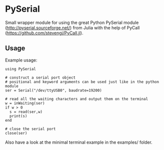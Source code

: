 # PySerial

Small wrapper module for using the great Python PySerial module (<http://pyserial.sourceforge.net/>) from Julia with the help of PyCall (<https://github.com/stevengj/PyCall.jl>).

## Usage

Example usage:

    using PySerial
    
    # construct a serial port object
    # positional and keyword arguments can be used just like in the python module
    ser = Serial("/dev/ttyUSB0", baudrate=19200) 
    
    # read all the waiting characters and output them on the terminal
    w = inWaiting(ser)
    if w > 0
      s = read(ser,w)
      print(s)
    end
    
    # close the serial port
    close(ser)

Also have a look at the minimal terminal example in the examples/ folder.

